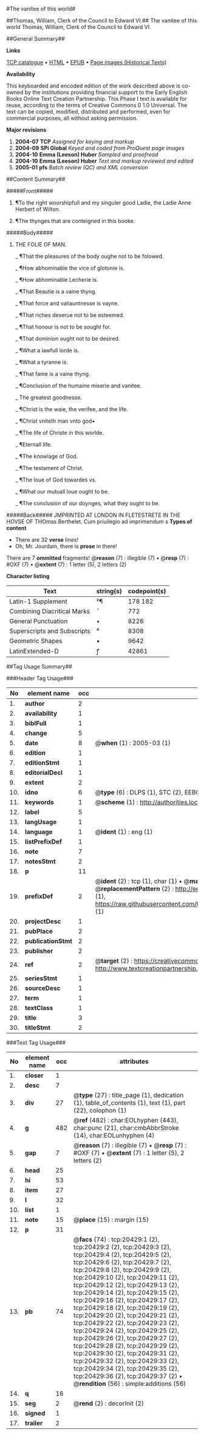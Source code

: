 #The vanitee of this world#

##Thomas, William, Clerk of the Council to Edward VI.##
The vanitee of this world
Thomas, William, Clerk of the Council to Edward VI.

##General Summary##

**Links**

[TCP catalogue](http://www.ota.ox.ac.uk/tcp/)  • 
[HTML](http://tei.it.ox.ac.uk/tcp/Texts-HTML/free/A13/A13731.html)  • 
[EPUB](http://tei.it.ox.ac.uk/tcp/Texts-EPUB/free/A13/A13731.epub) • 
[Page images (Historical Texts)](https://data.historicaltexts.jisc.ac.uk/view?pubId=eebo-99854963e&pageId=eebo-99854963e-20429-1)

**Availability**

This keyboarded and encoded edition of the
	       work described above is co-owned by the institutions
	       providing financial support to the Early English Books
	       Online Text Creation Partnership. This Phase I text is
	       available for reuse, according to the terms of Creative
	       Commons 0 1.0 Universal. The text can be copied,
	       modified, distributed and performed, even for
	       commercial purposes, all without asking permission.

**Major revisions**

1. __2004-07__ __TCP__ *Assigned for keying and markup*
1. __2004-09__ __SPi Global__ *Keyed and coded from ProQuest page images*
1. __2004-10__ __Emma (Leeson) Huber__ *Sampled and proofread*
1. __2004-10__ __Emma (Leeson) Huber__ *Text and markup reviewed and edited*
1. __2005-01__ __pfs__ *Batch review (QC) and XML conversion*

##Content Summary##

#####Front#####

1. ¶To the right woorshipfull and my singuler good Ladie, the Ladie Anne Herbert of Wilton.

1. ¶The thynges that are conteigned in this booke.

#####Body#####

1. THE FOLIE OF MAN.

    _ ¶That the pleasures of the body oughe not to be folowed.

    _ ¶How abhominable the vice of glotonie is.

    _ ¶How abhominable Lecherie is.

    _ ¶That Beautie is a vaine thyng.

    _ ¶That force and valiauntnesse is vayne.

    _ ¶That riches deserue not to be esteemed.

    _ ¶That honour is not to be sought for.

    _ ¶That dominion ought not to be desired.

    _ ¶What a lawfull lorde is.

    _ ¶What a tyranne is.

    _ ¶That fame is a vaine thyng.

    _ ¶Conclusion of the humaine miserie and vanitee.

    _ The greatest goodnesse.

    _ ¶Christ is the waie, the verifee, and the life.

    _ ¶Christ vniteth man vnto god▪

    _ ¶The life of Christe in this worlde.

    _ ¶Eternall life.

    _ ¶The knowlage of God.

    _ ¶The testament of Christ.

    _ ¶The loue of God towardes vs.

    _ ¶What our mutuall loue ought to be.

    _ ¶The conclusion of our doynges, what they ought to be.

#####Back#####
JMPRINTED AT LONDON IN FLETESTRETE IN THE HOVSE OF THOmas Berthelet. Cum priuilegio ad imprimendum s
**Types of content**

  * There are 32 **verse** lines!
  * Oh, Mr. Jourdain, there is **prose** in there!

There are 7 **ommitted** fragments! 
 @__reason__ (7) : illegible (7)  •  @__resp__ (7) : #OXF (7)  •  @__extent__ (7) : 1 letter (5), 2 letters (2)

**Character listing**


|Text|string(s)|codepoint(s)|
|---|---|---|
|Latin-1 Supplement|²¶|178 182|
|Combining             Diacritical Marks|̄|772|
|General Punctuation|•|8226|
|Superscripts             and Subscripts|⁴|8308|
|Geometric Shapes|▪|9642|
|LatinExtended-D|ꝭ|42861|

##Tag Usage Summary##

###Header Tag Usage###

|No|element name|occ|attributes|
|---|---|---|---|
|1.|__author__|2||
|2.|__availability__|1||
|3.|__biblFull__|1||
|4.|__change__|5||
|5.|__date__|8| @__when__ (1) : 2005-03 (1)|
|6.|__edition__|1||
|7.|__editionStmt__|1||
|8.|__editorialDecl__|1||
|9.|__extent__|2||
|10.|__idno__|6| @__type__ (6) : DLPS (1), STC (2), EEBO-CITATION (1), PROQUEST (1), VID (1)|
|11.|__keywords__|1| @__scheme__ (1) : http://authorities.loc.gov/ (1)|
|12.|__label__|5||
|13.|__langUsage__|1||
|14.|__language__|1| @__ident__ (1) : eng (1)|
|15.|__listPrefixDef__|1||
|16.|__note__|7||
|17.|__notesStmt__|2||
|18.|__p__|11||
|19.|__prefixDef__|2| @__ident__ (2) : tcp (1), char (1)  •  @__matchPattern__ (2) : ([0-9\-]+):([0-9IVX]+) (1), (.+) (1)  •  @__replacementPattern__ (2) : http://eebo.chadwyck.com/downloadtiff?vid=$1&page=$2 (1), https://raw.githubusercontent.com/textcreationpartnership/Texts/master/tcpchars.xml#$1 (1)|
|20.|__projectDesc__|1||
|21.|__pubPlace__|2||
|22.|__publicationStmt__|2||
|23.|__publisher__|2||
|24.|__ref__|2| @__target__ (2) : https://creativecommons.org/publicdomain/zero/1.0/ (1), http://www.textcreationpartnership.org/docs/. (1)|
|25.|__seriesStmt__|1||
|26.|__sourceDesc__|1||
|27.|__term__|1||
|28.|__textClass__|1||
|29.|__title__|3||
|30.|__titleStmt__|2||


###Text Tag Usage###

|No|element name|occ|attributes|
|---|---|---|---|
|1.|__closer__|1||
|2.|__desc__|7||
|3.|__div__|27| @__type__ (27) : title_page (1), dedication (1), table_of_contents (1), text (1), part (22), colophon (1)|
|4.|__g__|482| @__ref__ (482) : char:EOLhyphen (443), char:punc (21), char:cmbAbbrStroke (14), char:EOLunhyphen (4)|
|5.|__gap__|7| @__reason__ (7) : illegible (7)  •  @__resp__ (7) : #OXF (7)  •  @__extent__ (7) : 1 letter (5), 2 letters (2)|
|6.|__head__|25||
|7.|__hi__|53||
|8.|__item__|27||
|9.|__l__|32||
|10.|__list__|1||
|11.|__note__|15| @__place__ (15) : margin (15)|
|12.|__p__|31||
|13.|__pb__|74| @__facs__ (74) : tcp:20429:1 (2), tcp:20429:2 (2), tcp:20429:3 (2), tcp:20429:4 (2), tcp:20429:5 (2), tcp:20429:6 (2), tcp:20429:7 (2), tcp:20429:8 (2), tcp:20429:9 (2), tcp:20429:10 (2), tcp:20429:11 (2), tcp:20429:12 (2), tcp:20429:13 (2), tcp:20429:14 (2), tcp:20429:15 (2), tcp:20429:16 (2), tcp:20429:17 (2), tcp:20429:18 (2), tcp:20429:19 (2), tcp:20429:20 (2), tcp:20429:21 (2), tcp:20429:22 (2), tcp:20429:23 (2), tcp:20429:24 (2), tcp:20429:25 (2), tcp:20429:26 (2), tcp:20429:27 (2), tcp:20429:28 (2), tcp:20429:29 (2), tcp:20429:30 (2), tcp:20429:31 (2), tcp:20429:32 (2), tcp:20429:33 (2), tcp:20429:34 (2), tcp:20429:35 (2), tcp:20429:36 (2), tcp:20429:37 (2)  •  @__rendition__ (56) : simple:additions (56)|
|14.|__q__|16||
|15.|__seg__|2| @__rend__ (2) : decorInit (2)|
|16.|__signed__|1||
|17.|__trailer__|2||
